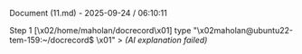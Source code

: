 Document (11.md) - 2025-09-24 / 06:10:11

Step 1 [\x02/home/maholan/docrecord\x01] type "\x02maholan@ubuntu22-tem-159:~/docrecord$ \x01" > *(AI explanation failed)*
